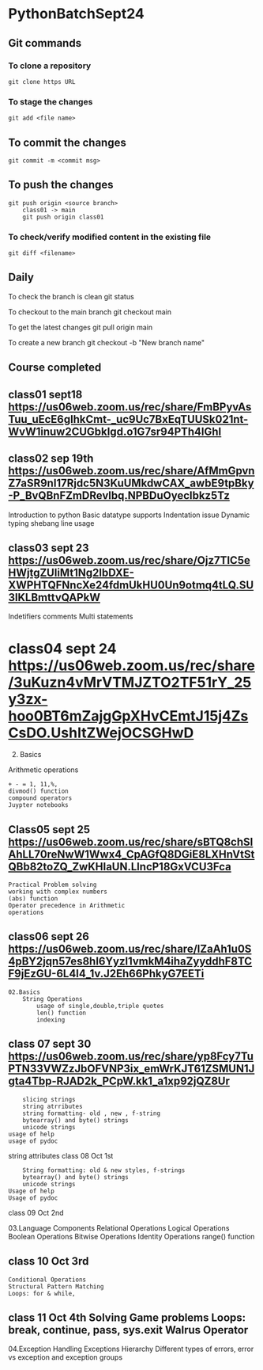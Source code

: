 # PythonBatchSept24
## Git commands
### To clone a repository
    git clone https URL

### To stage the changes
    git add <file name>

## To commit the changes
    git commit -m <commit msg>

## To push the changes
    git push origin <source branch>
        class01 -> main
        git push origin class01

### To check/verify modified content in the existing file
    git diff <filename>

## Daily 
To check the branch is clean
    git status

To checkout to the main branch
    git checkout main

To get the latest changes
    git pull origin main

To create a new branch
    git checkout -b "New branch name"







## Course completed

## class01 sept18 https://us06web.zoom.us/rec/share/FmBPyvAsTuu_uEcE6glhkCmt-_uc9Uc7BxEqTUUSk021nt-WvW1inuw2CUGbkIgd.o1G7sr94PTh4lGhI

## class02 sep 19th https://us06web.zoom.us/rec/share/AfMmGpvnZ7aSR9nI17Rjdc5N3KuUMkdwCAX_awbE9tpBky-P_BvQBnFZmDRevlbq.NPBDuOyecIbkz5Tz
Introduction to python
Basic datatype supports
Indentation issue
Dynamic typing
shebang line usage

## class03 sept 23 https://us06web.zoom.us/rec/share/Ojz7TIC5eHWjtgZUliMt1Ng2lbDXE-XWPHTQFNncXe24fdmUkHU0Un9otmq4tLQ.SU3lKLBmttvQAPkW
Indetifiers
comments 
Multi statements

# class04  sept 24 https://us06web.zoom.us/rec/share/3uKuzn4vMrVTMJZTO2TF51rY_25y3zx-hoo0BT6mZajgGpXHvCEmtJ15j4ZsCsDO.UshItZWejOCSGHwD

02. Basics

Arithmetic operations

    + - = 1, 11,%,
    divmod() function
    compound operators
    Juypter notebooks

## Class05 sept 25 https://us06web.zoom.us/rec/share/sBTQ8chSIAhLL70reNwW1Wwx4_CpAGfQ8DGiE8LXHnVtStQBb82toZQ_ZwKHIaUN.LlncP18GxVCU3Fca
    Practical Problem solving
    working with complex numbers
    (abs) function
    Operator precedence in Arithmetic
    operations

## class06  sept 26 https://us06web.zoom.us/rec/share/lZaAh1u0S4pBY2jqn57es8hI6Yyzl1vmkM4ihaZyyddhF8TCF9jEzGU-6L4I4_1v.J2Eh66PhkyG7EETi
    02.Basics
        String Operations
            usage of single,double,triple quotes
            len() function
            indexing

## class 07 sept 30 https://us06web.zoom.us/rec/share/yp8Fcy7TuPTN33VWZzJbOFVNP3ix_emWrKJT61ZSMUN1Jgta4Tbp-RJAD2k_PCpW.kk1_a1xp92jQZ8Ur

        slicing strings
        string atrributes
        string formatting- old , new , f-string
        bytearray() and byte() strings
        unicode strings
    usage of help
    usage of pydoc
  string attributes
class 08 Oct 1st

        String formatting: old & new styles, f-strings
        bytearray() and byte() strings
        unicode strings
    Usage of help
    Usage of pydoc
class 09 Oct 2nd

03.Language Components
    Relational Operations
    Logical Operations
    Boolean Operations
    Bitwise Operations
    Identity Operations
    range() function
## class 10 Oct 3rd

    Conditional Operations
    Structural Pattern Matching
    Loops: for & while,
## class 11 Oct 4th Solving Game problems Loops: break, continue, pass, sys.exit Walrus Operator

04.Exception Handling
    Exceptions Hierarchy
    Different types of errors, error vs exception and exception groups